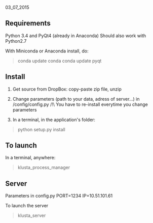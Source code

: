 
03_07_2015

Requirements
------------

Python 3.4 and PyQt4 (already in Anaconda)
Should also work with Python2.7

With Miniconda or Anaconda install, do:
> conda update conda
> conda update pyqt


Install
-------

1) Get source from DropBox: copy-paste zip file, unzip

2) Change parameters (path to your data, adress of server...) in /config/config.py
/!\ You have to re-install everytime you change parameters

3) In a terminal, in the application's folder:
> python setup.py install



To launch
-----

In a terminal, anywhere:
> klusta_process_manager


Server
------
Parameters in config.py
PORT=1234
IP=10.51.101.61

To launch the server
>klusta_server
